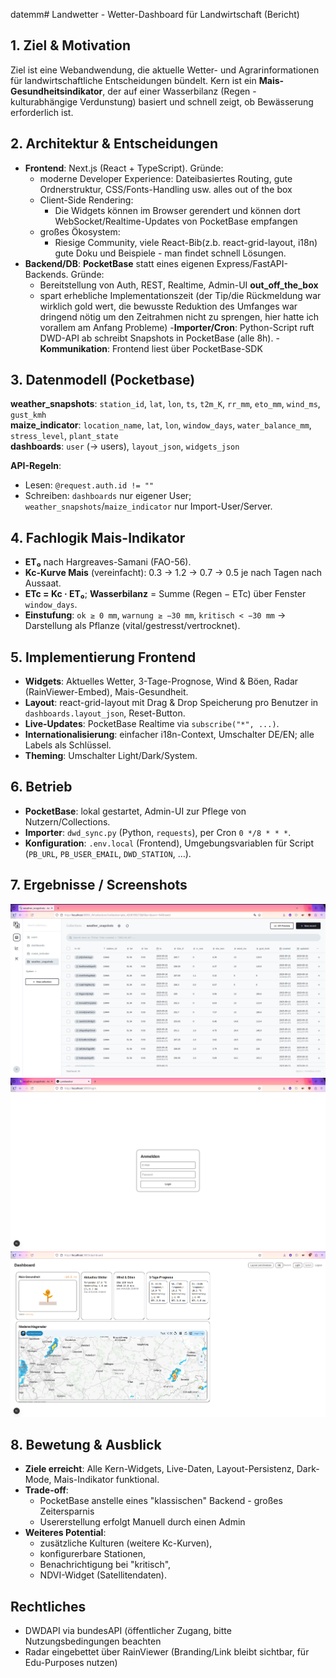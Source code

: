  datemm# Landwetter - Wetter-Dashboard für Landwirtschaft (Bericht)

## 1. Ziel & Motivation
Ziel ist eine Webandwendung, die aktuelle Wetter- und Agrarinformationen für landwirtschaftliche
Entscheidungen bündelt. Kern ist ein **Mais-Gesundheitsindikator**, der auf einer Wasserbilanz
(Regen - kulturabhängige Verdunstung) basiert und schnell zeigt,
ob Bewässerung erforderlich ist.


## 2. Architektur & Entscheidungen

- **Frontend**: Next.js (React + TypeScript). Gründe: 
	- moderne Developer Experience: Dateibasiertes Routing, gute Ordnerstruktur,
	CSS/Fonts-Handling usw. alles out of the box
	- Client-Side Rendering:
	  - Die Widgets können im Browser gerendert und können dort WebSocket/Realtime-Updates von PocketBase empfangen
	- großes Ökosystem:
	  - Riesige Community, viele React-Bib(z.b. react-grid-layout, i18n) gute Doku und Beispiele - man findet schnell Lösungen.
- **Backend/DB**: **PocketBase** statt eines eigenen Express/FastAPI-Backends. Gründe:
  - Bereitstellung von Auth, REST, Realtime, Admin-UI **out_off_the_box**
  - spart erhebliche Implementationszeit (der Tip/die Rückmeldung war wirklich gold wert, die bewusste Reduktion des Umfanges war dringend nötig um den Zeitrahmen nicht zu sprengen, hier hatte ich vorallem am Anfang Probleme) 
  -**Importer/Cron**: Python-Script ruft DWD-API ab schreibt Snapshots in PocketBase (alle 8h).
  -**Kommunikation**: Frontend liest über PocketBase-SDK
  
## 3. Datenmodell (Pocketbase)
**weather_snapshots**: `station_id`, `lat`, `lon`, `ts`, `t2m_K`, `rr_mm`, `eto_mm`, `wind_ms`, `gust_kmh`  
**maize_indicator**: `location_name`, `lat`, `lon`, `window_days`, `water_balance_mm`, `stress_level`, `plant_state`  
**dashboards**: `user` (-> users), `layout_json`, `widgets_json`

**API-Regeln**:  
- Lesen: `@request.auth.id != ""`  
- Schreiben: `dashboards` nur eigener User; `weather_snapshots`/`maize_indicator` nur Import-User/Server.

## 4. Fachlogik Mais-Indikator
- **ET₀** nach Hargreaves-Samani (FAO-56).
- **Kc-Kurve Mais** (vereinfacht): 0.3 -> 1.2 -> 0.7 -> 0.5 je nach Tagen nach Aussaat.
- **ETc = Kc · ET₀**; **Wasserbilanz** = Summe (Regen − ETc) über Fenster `window_days`.
- **Einstufung**: `ok ≥ 0 mm`, `warnung ≥ −30 mm`, `kritisch < −30 mm` -> Darstellung als Pflanze (vital/gestresst/vertrocknet).


## 5. Implementierung Frontend
- **Widgets**: Aktuelles Wetter, 3-Tage-Prognose, Wind & Böen, Radar (RainViewer-Embed), Mais-Gesundheit.
- **Layout**: react-grid-layout mit Drag & Drop Speicherung pro Benutzer in `dashboards.layout_json`, Reset-Button.
- **Live-Updates**: PocketBase Realtime via `subscribe("*", ...)`.
- **Internationalisierung**: einfacher i18n-Context, Umschalter DE/EN; alle Labels als Schlüssel.
- **Theming**: Umschalter Light/Dark/System.

## 6. Betrieb
- **PocketBase**: lokal gestartet, Admin-UI zur Pflege von Nutzern/Collections.
- **Importer**: `dwd_sync.py` (Python, `requests`), per Cron `0 */8 * * *`.
- **Konfiguration**: `.env.local` (Frontend), Umgebungsvariablen für Script (`PB_URL`, `PB_USER_EMAIL`, `DWD_STATION`, …).

## 7. Ergebnisse / Screenshots
![AdminUI](./Admin_UI_Collections.png)
![Login](./Login.png)
![Dashboard](./Dashboard_Screenshot.png)
## 8. Bewetung & Ausblick
- **Ziele erreicht**: Alle Kern-Widgets, Live-Daten, Layout-Persistenz, Dark-Mode,
Mais-Indikator funktional.
- **Trade-off**: 
  - PocketBase anstelle eines "klassischen" Backend - großes Zeitersparnis
  - Usererstellung erfolgt Manuell durch einen Admin
- **Weiteres Potential**:
  - zusätzliche Kulturen (weitere Kc-Kurven),
  - konfigurerbare Stationen,
  - Benachrichtigung bei "kritisch",
  - NDVI-Widget (Satellitendaten).
  
## Rechtliches
- DWDAPI via bundesAPI (öffentlicher Zugang, bitte Nutzungsbedingungen beachten
- Radar eingebettet über RainViewer (Branding/Link bleibt sichtbar, für Edu-Purposes nutzen)


